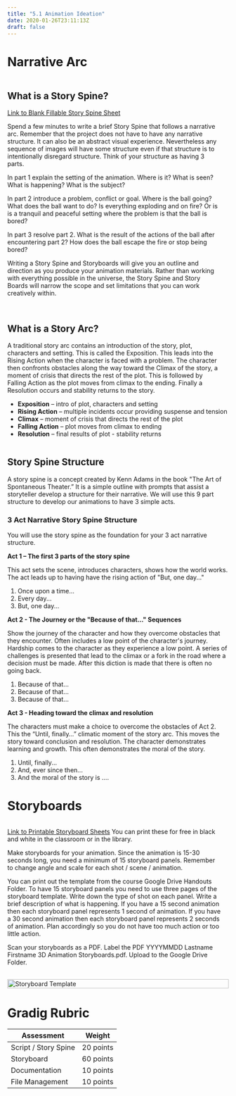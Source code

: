 ```yaml
---
title: "5.1 Animation Ideation"
date: 2020-01-26T23:11:13Z
draft: false
---
```


<h1 id="story-spine-instructions">Narrative Arc</h1>
<div class="flex-container-jimmy" style="display: flex; align-items: top; flex-wrap: wrap; margin-top: 0; margin-bottom: 0; gap: 1rem;">
<div class="half-box" style="flex: 1 1 400px; margin-top: 0; margin-bottom: 0;">
<h2>What is a Story Spine?</h2>
<p style="margin-right: 1rem;"><a href="https://docs.google.com/document/d/1vvbegQPV7Z1sd126H0XWCh8iD4bNExQ4/edit?usp=sharing&amp;ouid=103106537131131071355&amp;rtpof=true&amp;sd=true">Link to Blank Fillable Story Spine Sheet</a></p>
<p style="margin-right: 1rem;">Spend a few minutes to write a brief Story Spine that follows a narrative arc. Remember that the project does not have to have any narrative structure. It can also be an abstract visual experience. Nevertheless any sequence of images will have some structure even if that structure is to intentionally disregard structure. Think of your structure as having 3 parts.</p>
<p style="margin-right: 1rem;">In part 1 explain the setting of the animation. Where is it? What is seen? What is happening? What is the subject?</p>
<p style="margin-right: 1rem;">In part 2 introduce a problem, conflict or goal. Where is the ball going? What does the ball want to do? Is everything exploding and on fire? Or is is a tranquil and peaceful setting where the problem is that the ball is bored?</p>
<p style="margin-right: 1rem;">In part 3 resolve part 2. What is the result of the actions of the ball after encountering part 2? How does the ball escape the fire or stop being bored?</p>
<p style="margin-right: 1rem;">Writing a Story Spine and Storyboards will give you an outline and direction as you produce your animation materials. Rather than working with everything possible in the universe, the Story Spine and Story Boards will narrow the scope and set limitations that you can work creatively within.</p>
</div>
<div class="half-box" style="flex: 1 1 400px; margin-top: 0; margin-bottom: 0;">
<h2>What is a Story Arc?</h2>
<p style="margin-right: 1rem;">A traditional story arc contains an introduction of the story, plot, characters and setting. This is called the Exposition. This leads into the Rising Action when the character is faced with a problem. The character then confronts obstacles along the way toward the Climax of the story, a moment of crisis that directs the rest of the plot. This is followed by Falling Action as the plot moves from climax to the ending. Finally a Resolution occurs and stability returns to the story.</p>
<ul>
<li><strong>Exposition</strong> &ndash; intro of plot, characters and setting</li>
<li><strong>Rising Action</strong> &ndash; multiple incidents occur providing suspense and tension</li>
<li><strong>Climax</strong> &ndash; moment of crisis that directs the rest of the plot</li>
<li><strong>Falling Action</strong> &ndash; plot moves from climax to ending</li>
<li><strong>Resolution</strong> &ndash; final results of plot - stability returns</li>
</ul>
</div>
</div>
<h2>Story Spine Structure</h2>
<p>A story spine is a concept created by Kenn Adams in the book "The Art of Spontaneous Theater.&rdquo; It is a simple outline with prompts that assist a storyteller develop a structure for their narrative. We will use this 9 part structure to develop our animations to have 3 simple acts.</p>
<h3>3 Act Narrative Story Spine Structure</h3>
<p>You will use the story spine as the foundation for your 3 act narrative structure.</p>
<p><strong>Act 1 &ndash; The first 3 parts of the story spine </strong></p>
<p>This act sets the scene, introduces characters, shows how the world works. The act leads up to having have the rising action of "But, one day..."</p>
<ol>
<li>Once upon a time...</li>
<li>Every day...</li>
<li>But, one day...</li>
</ol>
<p><strong>Act 2 - The Journey or the "Because of that..." Sequences</strong></p>
<p>Show the journey of the character and how they overcome obstacles that they encounter. Often includes a low point of the character's journey. Hardship comes to the character as they experience a low point. A series of challenges is presented that lead to the climax or a fork in the road where a decision must be made. After this diction is made that there is often no going back.</p>
<ol>
<li>Because of that...</li>
<li>Because of that...</li>
<li>Because of that...</li>
</ol>
<p><strong>Act 3 - Heading toward the climax and resolution</strong></p>
<p>The characters must make a choice to overcome the obstacles of Act 2. This the &ldquo;Until, finally&hellip;&rdquo; climatic moment of the story arc. This moves the story toward conclusion and resolution. The character demonstrates learning and growth. This often demonstrates the moral of the story.</p>
<ol>
<li>Until, finally...</li>
<li>And, ever since then...</li>
<li>And the moral of the story is ....</li>
</ol>
<h1 id="storyboard-instructions">Storyboards</h1>
<div class="flex-container-jimmy" style="display: flex; align-items: top; flex-wrap: wrap; margin-top: 0; margin-bottom: 0; gap: 1rem;">
<div class="half-box" style="flex: 1 1 400px; margin-top: 0; margin-bottom: 0;">
<p style="margin-right: 1rem;"><a href="https://drive.google.com/file/d/1fWi_5xjUC9eDOkhaZ8smU050QQmqBhUY/view?usp=sharing">Link to Printable Storyboard Sheets</a> You can print these for free in black and white in the classroom or in the library.</p>
<p style="margin-right: 1rem;">Make storyboards for your animation. Since the animation is 15-30 seconds long, you need a minimum of 15 storyboard panels. Remember to change angle and scale for each shot / scene / animation.&nbsp;</p>
<p style="margin-right: 1rem;">You can print out the template from the course Google Drive Handouts Folder. To have 15 storyboard panels you need to use three pages of the storyboard template. Write down the type of shot on each panel. Write a brief description of what is happening. If you have a 15 second animation then each storyboard panel represents 1 second of animation. If you have a 30 second animation then each storyboard panel represents 2 seconds of animation. Plan accordingly so you do not have too much action or too little action.</p>
<p style="margin-right: 1rem;">Scan your storyboards as a PDF. Label the PDF YYYYMMDD Lastname Firstname 3D Animation Storyboards.pdf. Upload to the Google Drive Folder.</p>
</div>
<div class="half-box" style="flex: 1 1 400px; margin-top: 0; margin-bottom: 0;"><a href="https://drive.google.com/file/d/1fWi_5xjUC9eDOkhaZ8smU050QQmqBhUY/view?usp=sharing"><img src="https://drive.google.com/uc?export=download&amp;id=1y6LbtOwWGzwXLe0eCpwfwsEEtREZG9t0" alt="Storyboard Template" width="100%" height="auto" /></a></div>
</div>

# Gradig Rubric

| Assessment           | Weight    |
| -------------------- | --------- |
| Script / Story Spine | 20 points |
| Storyboard           | 60 points |
| Documentation        | 10 points |
| File Management      | 10 points |
